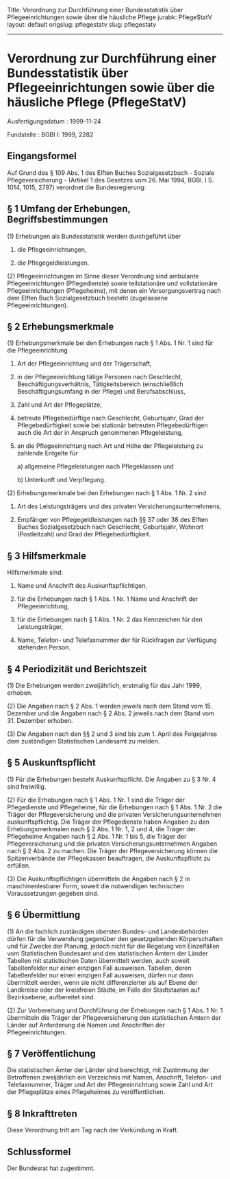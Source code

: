 Title: Verordnung zur Durchführung einer Bundesstatistik über Pflegeeinrichtungen
  sowie über die häusliche Pflege
jurabk: PflegeStatV
layout: default
origslug: pflegestatv
slug: pflegestatv

---

# Verordnung zur Durchführung einer Bundesstatistik über Pflegeeinrichtungen sowie über die häusliche Pflege (PflegeStatV)

Ausfertigungsdatum
:   1999-11-24

Fundstelle
:   BGBl I: 1999, 2282



## Eingangsformel

Auf Grund des § 109 Abs. 1 des Elften Buches Sozialgesetzbuch -
Soziale Pflegeversicherung - (Artikel 1 des Gesetzes vom 26. Mai 1994,
BGBl. I S. 1014, 1015, 2797) verordnet die Bundesregierung:


## § 1 Umfang der Erhebungen, Begriffsbestimmungen

(1) Erhebungen als Bundesstatistik werden durchgeführt über

1.  die Pflegeeinrichtungen,


2.  die Pflegegeldleistungen.




(2) Pflegeeinrichtungen im Sinne dieser Verordnung sind ambulante
Pflegeeinrichtungen (Pflegedienste) sowie teilstationäre und
vollstationäre Pflegeeinrichtungen (Pflegeheime), mit denen ein
Versorgungsvertrag nach dem Elften Buch Sozialgesetzbuch besteht
(zugelassene Pflegeeinrichtungen).


## § 2 Erhebungsmerkmale

(1) Erhebungsmerkmale bei den Erhebungen nach § 1 Abs. 1 Nr. 1 sind
für die Pflegeeinrichtung

1.  Art der Pflegeeinrichtung und der Trägerschaft,


2.  in der Pflegeeinrichtung tätige Personen nach Geschlecht,
    Beschäftigungsverhältnis, Tätigkeitsbereich (einschließlich
    Beschäftigungsumfang in der Pflege) und Berufsabschluss,


3.  Zahl und Art der Pflegeplätze,


4.  betreute Pflegebedürftige nach Geschlecht, Geburtsjahr, Grad der
    Pflegebedürftigkeit sowie bei stationär betreuten Pflegebedürftigen
    auch die Art der in Anspruch genommenen Pflegeleistung,


5.  an die Pflegeeinrichtung nach Art und Höhe der Pflegeleistung zu
    zahlende Entgelte für

    a)  allgemeine Pflegeleistungen nach Pflegeklassen und


    b)  Unterkunft und Verpflegung.







(2) Erhebungsmerkmale bei den Erhebungen nach § 1 Abs. 1 Nr. 2 sind

1.  Art des Leistungsträgers und des privaten Versicherungsunternehmens,


2.  Empfänger von Pflegegeldleistungen nach §§ 37 oder 38 des Elften
    Buches Sozialgesetzbuch nach Geschlecht, Geburtsjahr, Wohnort
    (Postleitzahl) und Grad der Pflegebedürftigkeit.





## § 3 Hilfsmerkmale

Hilfsmerkmale sind:

1.  Name und Anschrift des Auskunftspflichtigen,


2.  für die Erhebungen nach § 1 Abs. 1 Nr. 1 Name und Anschrift der
    Pflegeeinrichtung,


3.  für die Erhebungen nach § 1 Abs. 1 Nr. 2 das Kennzeichen für den
    Leistungsträger,


4.  Name, Telefon- und Telefaxnummer der für Rückfragen zur Verfügung
    stehenden Person.





## § 4 Periodizität und Berichtszeit

(1) Die Erhebungen werden zweijährlich, erstmalig für das Jahr 1999,
erhoben.

(2) Die Angaben nach § 2 Abs. 1 werden jeweils nach dem Stand vom 15.
Dezember und die Angaben nach § 2 Abs. 2 jeweils nach dem Stand vom
31\. Dezember erhoben.

(3) Die Angaben nach den §§ 2 und 3 sind bis zum 1. April des
Folgejahres dem zuständigen Statistischen Landesamt zu melden.


## § 5 Auskunftspflicht

(1) Für die Erhebungen besteht Auskunftspflicht. Die Angaben zu § 3
Nr. 4 sind freiwillig.

(2) Für die Erhebungen nach § 1 Abs. 1 Nr. 1 sind die Träger der
Pflegedienste und Pflegeheime, für die Erhebungen nach § 1 Abs. 1 Nr.
2 die Träger der Pflegeversicherung und die privaten
Versicherungsunternehmen auskunftspflichtig. Die Träger der
Pflegedienste haben Angaben zu den Erhebungsmerkmalen nach § 2 Abs. 1
Nr. 1, 2 und 4, die Träger der Pflegeheime Angaben nach § 2 Abs. 1 Nr.
1 bis 5, die Träger der Pflegeversicherung und die privaten
Versicherungsunternehmen Angaben nach § 2 Abs. 2 zu machen. Die Träger
der Pflegeversicherung können die Spitzenverbände der Pflegekassen
beauftragen, die Auskunftspflicht zu erfüllen.

(3) Die Auskunftspflichtigen übermitteln die Angaben nach § 2 in
maschinenlesbarer Form, soweit die notwendigen technischen
Voraussetzungen gegeben sind.


## § 6 Übermittlung

(1) An die fachlich zuständigen obersten Bundes- und Landesbehörden
dürfen für die Verwendung gegenüber den gesetzgebenden Körperschaften
und für Zwecke der Planung, jedoch nicht für die Regelung von
Einzelfällen vom Statistischen Bundesamt und den statistischen Ämtern
der Länder Tabellen mit statistischen Daten übermittelt werden, auch
soweit Tabellenfelder nur einen einzigen Fall ausweisen. Tabellen,
deren Tabellenfelder nur einen einzigen Fall ausweisen, dürfen nur
dann übermittelt werden, wenn sie nicht differenzierter als auf Ebene
der Landkreise oder der kreisfreien Städte, im Falle der Stadtstaaten
auf Bezirksebene, aufbereitet sind.

(2) Zur Vorbereitung und Durchführung der Erhebungen nach § 1 Abs. 1
Nr. 1 übermitteln die Träger der Pflegeversicherung den statistischen
Ämtern der Länder auf Anforderung die Namen und Anschriften der
Pflegeeinrichtungen.


## § 7 Veröffentlichung

Die statistischen Ämter der Länder sind berechtigt, mit Zustimmung der
Betroffenen zweijährlich ein Verzeichnis mit Namen, Anschrift,
Telefon- und Telefaxnummer, Träger und Art der Pflegeeinrichtung sowie
Zahl und Art der Pflegeplätze eines Pflegeheimes zu veröffentlichen.


## § 8 Inkrafttreten

Diese Verordnung tritt am Tag nach der Verkündung in Kraft.


## Schlussformel

Der Bundesrat hat zugestimmt.

